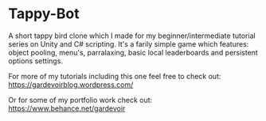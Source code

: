 # Tappy-Bot
A short tappy bird clone which I made for my beginner/intermediate tutorial series on Unity and C# scripting. 
It's a farily simple game which features: object pooling, menu's, parralaxing, basic local leaderboards and persistent options settings. 

For more of my tutorials including this one feel free to check out: 
https://gardevoirblog.wordpress.com/

Or for some of my portfolio work check out: 
https://www.behance.net/gardevoir
